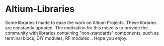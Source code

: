 # Altium-Libraries
Some libraries I made to ease the work on Altium Projects. These libraries are constantly updated.
The motivation for this move is to provide the community with libraries containing "non-standards" components, such as terminal blocs, DIY modules, RF modules .. 
Hope you enjoy.
